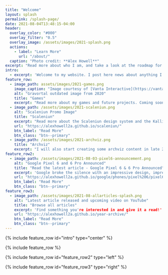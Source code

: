 ```yaml
---
title: "Welcome"
layout: splash
permalink: /splash-page/
date: 2021-08-04T13:48:15-04:00
header:
  overlay_color: "#000"
  overlay_filter: "0.5"
  overlay_image: /assets/images/2021-splash.png
  actions:
    - label: "Learn More"
      url: "/about/"
  caption: "Photo credit: **Alex Howell**"
excerpt: "Read more about who I am, and take a look at the roadmap for 2022."
intro: 
  - excerpt: 'Welcome to my website. I post here news about anything I find interesting in tech and gaming, including my own stuff, ideas and small talk.'
feature_row:
  - image_path: assets/images/2021-games.png
    image_caption: "Image courtesy of [Vanta Interactive](https://vanta-interactive.github.io/)"
    alt: "Gravortal outdated image from 2020"
    title: "Games"
    excerpt: "Read more about my games and future projects. Coming soon."
  - image_path: /assets/images/2021-scaleniun.png
    alt: "Scaleniun Promo Image"
    title: "Scaleniun"
    excerpt: "Read more about the Scaleniun design system and the Kalliope app coming in 2022"
    url: "https://alexhowell2a.github.io/scaleniun/"
    btn_label: "Read More"
    btn_class: "btn--primary"
  - image_path: /assets/images/2021-archviz.png
    title: "Archviz"
    excerpt: "I will also start creating some archviz content in late 2022. Stay tuned."
feature_row2:
  - image_path: /assets/images/2021-08-03-pixel6-announcement.png
    alt: "Google Pixel 6 and 6 Pro Announced"
    title: "Read the latest article - Google Pixel 6 & 6 Pro Announced"
    excerpt: 'Google broke the silence with an impressive design, impressive specs and a vague release date.'
    url: "https://alexhowell2a.github.io/google/phones/pixel%206/pixel6-officially-revealed/"
    btn_label: "Read More"
    btn_class: "btn--primary"
feature_row3:
  - image_path: /assets/images/2021-08-allarticles-splash.png
    alt: "Latest article released and upcoming video on YouTube"
    title: "Browse all articles"
    excerpt: 'Find something you're interested in and give it a read!'
    url: "https://alexhowell2a.github.io/year-archive/"
    btn_label: "Read More"
    btn_class: "btn--primary"
---
```


{% include feature_row id="intro" type="center" %}

{% include feature_row %}

{% include feature_row id="feature_row2" type="left" %}

{% include feature_row id="feature_row3" type="right" %}
